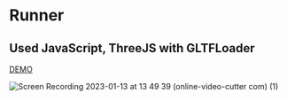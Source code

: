 # Runner
## Used JavaScript, ThreeJS with GLTFLoader

[DEMO](https://stacksite.ru/assets/projects2/runner/)

![Screen Recording 2023-01-13 at 13 49 39 (online-video-cutter com) (1)](https://user-images.githubusercontent.com/19924460/212303847-06d51949-505c-4ed9-81d4-a648cb39a1bd.gif)
